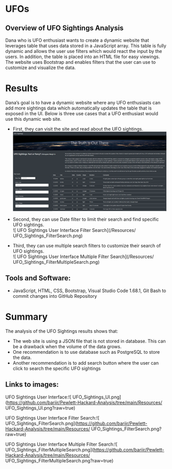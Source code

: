 # UFOs

## Overview of UFO Sightings Analysis

Dana who is UFO enthusiast wants to create a dynamic website that leverages table that uses data stored in a JavaScript array. This table is fully dynamic and allows the user use filters which would react the input by the users. In addition, the table is placed into an HTML file for easy viewings. The website uses Bootstrap and enables filters that the user can use to customize and visualize the data.

# Results
Dana’s goal is to have a dynamic website where any UFO enthusiasts can add more sightings data which automatically updates the table that is exposed in the UI. Below is three use cases that a UFO enthusiast would use this dynamic web site.
- First, they can visit the site and read about the UFO sightings.<br>
  ![ UFO Sightings User Interface](/Resources/UFO_Sightings_UI.png)<br>

- Second, they can use Date filter to limit their search and find specific UFO sightings.<br>
  ![ UFO Sightings User Interface Filter Search](/Resources/ UFO_Sightings_FilterSearch.png)<br>

- Third, they can use multiple search filters to customize their search of UFO sightings.<br>
   ![ UFO Sightings User Interface Multiple Filter Search](/Resources/ UFO_Sightings_FilterMultipleSearch.png)<br>

## Tools and Software: 
- JavaScript, HTML, CSS, Bootstrap, Visual Studio Code 1.68.1, Git Bash to commit changes into GitHub Repository


# Summary

The analysis of the UFO Sightings results shows that:
- The web site is using a JSON file that is not stored in database. This can be a drawback when the volume of the data grows.
- One recommendation is to use database such as PostgreSQL to store the data.
- Another recommendation is to add search button where the user can click to search the specific UFO sightings 


## Links to images:
UFO Sightings User Interface:![ UFO_Sightings_UI.png](https://github.com/bariir/Pewlett-Hackard-Analysis/tree/main/Resources/ UFO_Sightings_UI.png?raw=true)

UFO Sightings User Interface Filter Search:![ UFO_Sightings_FilterSearch.png](https://github.com/bariir/Pewlett-Hackard-Analysis/tree/main/Resources/ UFO_Sightings_FilterSearch.png?raw=true)

UFO Sightings User Interface Multiple Filter Search:![ UFO_Sightings_FilterMultipleSearch.png](https://github.com/bariir/Pewlett-Hackard-Analysis/tree/main/Resources/ UFO_Sightings_FilterMultipleSearch.png?raw=true)


